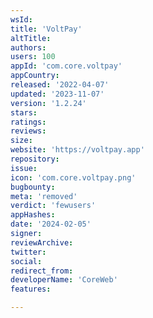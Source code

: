 ```yaml
---
wsId: 
title: 'VoltPay'
altTitle: 
authors: 
users: 100
appId: 'com.core.voltpay'
appCountry: 
released: '2022-04-07'
updated: '2023-11-07'
version: '1.2.24'
stars: 
ratings: 
reviews: 
size: 
website: 'https://voltpay.app'
repository: 
issue: 
icon: 'com.core.voltpay.png'
bugbounty: 
meta: 'removed'
verdict: 'fewusers'
appHashes: 
date: '2024-02-05'
signer: 
reviewArchive: 
twitter: 
social: 
redirect_from: 
developerName: 'CoreWeb'
features: 

---
```


